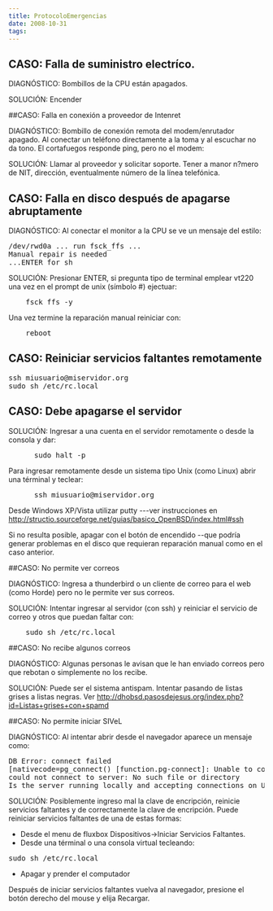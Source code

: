 ```yaml
---
title: ProtocoloEmergencias
date: 2008-10-31
tags:
---
```

## CASO: Falla de suministro electríco.

DIAGNÓSTICO:  Bombillos de la CPU están apagados.

SOLUCIÓN: Encender 

##CASO: Falla en conexión a proveedor de Intenret

DIAGNÓSTICO: Bombillo de conexión remota del modem/enrutador apagado. Al conectar un teléfono directamente a la toma y al escuchar no da tono. El cortafuegos responde ping, pero no el modem:


SOLUCIÓN: Llamar al proveedor y solicitar soporte.  Tener a manor n?mero  de NIT, dirección, eventualmente número de la línea telefónica.

## CASO: Falla en disco después de apagarse abruptamente 

DIAGNÓSTICO: Al conectar el monitor a la CPU se ve un mensaje del estilo:
<pre>
/dev/rwd0a ... run fsck_ffs ...
Manual repair is needed
...ENTER for sh
</pre>

SOLUCIÓN: Presionar ENTER, si pregunta tipo de terminal emplear vt220
una vez en el prompt de unix (símbolo #) ejectuar:
<pre>
	fsck_ffs -y
</pre>
Una vez termine la reparación manual reiniciar con:
<pre>
	reboot
</pre>

## CASO: Reiniciar servicios faltantes remotamente

<pre>
ssh miusuario@miservidor.org
sudo sh /etc/rc.local
</pre>

## CASO: Debe apagarse el servidor 

SOLUCIÓN: Ingresar a una cuenta en el servidor remotamente o desde la consola y dar:
<pre>
      sudo halt -p
</pre>
Para ingresar remotamente desde un sistema tipo Unix (como Linux) abrir una términal y teclear:
<pre>
      ssh miusuario@miservidor.org
</pre>
Desde Windows XP/Vista utilizar putty ---ver instrucciones en 
http://structio.sourceforge.net/guias/basico_OpenBSD/index.html#ssh

Si no resulta posible, apagar con el  botón de encendido --que podría
generar problemas en el disco que requieran reparación manual	como en el caso anterior.


##CASO: No permite ver correos

DIAGNÓSTICO: Ingresa a thunderbird o un cliente de correo para el web (como Horde) pero no le permite ver sus correos.

SOLUCIÓN: Intentar ingresar al servidor (con ssh) y reiniciar el servicio de correo y otros que puedan faltar con:
<pre>
    sudo sh /etc/rc.local
</pre>


##CASO: No recibe algunos correos

DIAGNÓSTICO: Algunas personas le avisan que le han enviado correos pero que rebotan o simplemente no los recibe.

SOLUCIÓN: Puede ser el sistema antispam.  Intentar pasando de listas grises a listas negras.  Ver
http://dhobsd.pasosdejesus.org/index.php?id=Listas+grises+con+spamd

##CASO: No permite iniciar SIVeL

DIAGNÓSTICO: Al intentar abrir desde el navegador aparece un mensaje como:
<pre>
DB Error: connect failed
[nativecode=pg_connect() [function.pg-connect]: Unable to connect to PostgreSQL server: 
could not connect to server: No such file or directory 
Is the server running locally and accepting connections on Unix domain socket "/tmp//.s.PGSQL.5432"?] **
</pre>


SOLUCIÓN: Posiblemente ingreso mal la clave de encripción, reinicie servicios faltantes y de correctamente la clave de encripción.  Puede reiniciar servicios faltantes de una de estas formas:
* Desde el menu de fluxbox Dispositivos->Iniciar Servicios Faltantes.
* Desde una términal o una consola virtual tecleando:
<pre>
sudo sh /etc/rc.local
</pre>
* Apagar y prender el computador

Después de iniciar servicios faltantes vuelva al navegador, presione el botón derecho del mouse y elija Recargar.
